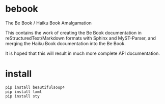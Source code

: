 # bebook
The Be Book / Haiku Book Amalgamation

This contains the work of creating the Be Book documentation in reStructuredText/Markdown
formats with Sphinx and MyST-Parser, and merging the Haiku Book documentation into the Be Book.

It is hoped that this will result in much more complete API documentation.

# install

```
pip install beautifulsoup4
pip install lxml
pip install sty
```
